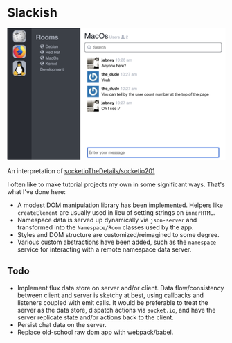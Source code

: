 # Slackish

![slackish screenshot](https://raw.githubusercontent.com/jabney/slackish/master/meta/images/slackish.png "Slackish")

An interpretation of [socketioTheDetails/socketio201](https://github.com/robertbunch/socketioTheDetails/tree/master/socketio201)

I often like to make tutorial projects my own in some significant ways. That's what I've done here:
- A modest DOM manipulation library has been implemented. Helpers like `createElement` are usually used in lieu of setting strings on `innerHTML`.
- Namespace data is served up dynamically via `json-server` and transformed into the `Namespace/Room` classes used by the app.
- Styles and DOM structure are customized/reimagined to some degree.
- Various custom abstractions have been added, such as the `namespace` service for interacting with a remote namespace data server.

## Todo

- Implement flux data store on server and/or client. Data flow/consistency between client and server is sketchy at best, using callbacks and listeners coupled with emit calls. It would be preferable to treat the server as the data store, dispatch actions via `socket.io`, and have the server replicate state and/or actions back to the client.
- Persist chat data on the server.
- Replace old-school raw dom app with webpack/babel.
